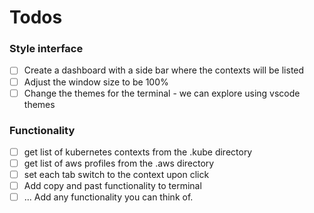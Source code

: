 # Todos

### Style interface

- [ ] Create a dashboard with a side bar where the contexts will be listed
- [ ] Adjust the window size to be 100% 
- [ ] Change the themes for the terminal - we can explore using vscode themes  

### Functionality
- [ ] get list of kubernetes contexts from the .kube directory
- [ ] get list of aws profiles from the .aws directory
- [ ] set each tab switch to the context upon click
- [ ] Add copy and past functionality to terminal
- [ ] ... Add any functionality you can think of.
